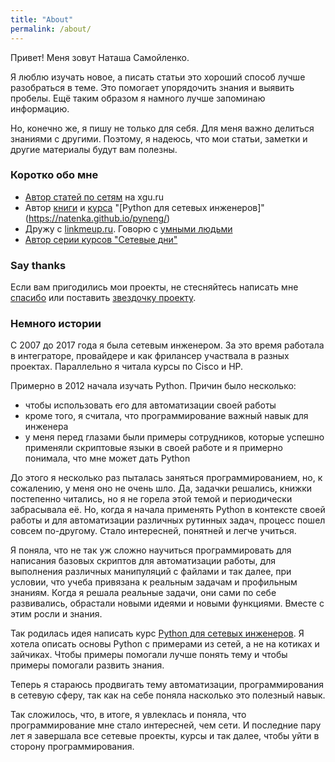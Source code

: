 ```yaml
---
title: "About"
permalink: /about/
---
```


Привет! Меня зовут Наташа Самойленко.


Я люблю изучать новое, а писать статьи это хороший способ лучше разобраться в теме.
Это помогает упорядочить знания и выявить пробелы.
Ещё таким образом я намного лучше запоминаю информацию.


Но, конечно же, я пишу не только для себя. Для меня важно делиться знаниями с другими.
Поэтому, я надеюсь, что мои статьи, заметки и другие материалы будут вам полезны.

### Коротко обо мне

* [Автор статей по сетям](http://xgu.ru/wiki/%D0%A3%D1%87%D0%B0%D1%81%D1%82%D0%BD%D0%B8%D0%BA:Nata) на xgu.ru
* Автор [книги](https://www.gitbook.com/book/natenka/pyneng/details) и [курса](https://natenka.github.io/pyneng-online/) "[Python для сетевых инженеров]"(https://natenka.github.io/pyneng/)
* Дружу с [linkmeup.ru](https://linkmeup.ru/). Говорю с [умными людьми](https://linkmeup.ru/tag/%D0%BF%D0%BEccie%D0%BB%D0%BA%D0%B8/)
* [Автор серии курсов "Сетевые дни"](https://github.com/natenka/NetDay)

### Say thanks


Если вам пригодились мои проекты, не стесняйтесь написать мне [спасибо](https://saythanks.io/to/natenka) или поставить [звездочку проекту](https://github.com/natenka).


### Немного истории

С 2007 до 2017 года я была сетевым инженером.
За это время работала в интеграторе, провайдере и как фрилансер участвала в разных проектах.
Параллельно я читала курсы по Cisco и HP.

Примерно в 2012 начала изучать Python.
Причин было несколько:

* чтобы использовать его для автоматизации своей работы
* кроме того, я считала, что программирование важный навык для инженера
* у меня перед глазами были примеры сотрудников, которые успешно применяли скриптовые языки в своей работе и я примерно понимала, что мне может дать Python

До этого я несколько раз пыталась заняться программированием, но, к сожалению, у меня оно не очень шло.
Да, задачки решались, книжки постепенно читались, но я не горела этой темой и периодически забрасывала её.
Но, когда я начала применять Python в контексте своей работы и для автоматизации различных рутинных задач, процесс пошел совсем по-другому.
Стало интересней, понятней и легче учиться.

Я поняла, что не так уж сложно научиться программировать для написания базовых скриптов для автоматизации работы, для выполнения различных манипуляций с файлами и так далее, при условии, что учеба привязана к реальным задачам и профильным знаниям.
Когда я решала реальные задачи, они сами по себе развивались, обрастали новыми идеями и новыми функциями.
Вместе с этим росли и знания.

Так родилась идея написать курс [Python для сетевых инженеров](https://www.gitbook.com/book/natenka/pyneng/details).
Я хотела описать основы Python  с примерами из сетей, а не на котиках и зайчиках.
Чтобы примеры помогали лучше понять тему и  чтобы примеры помогали развить знания.

Теперь я стараюсь продвигать тему автоматизации, программирования в сетевую сферу, так как на себе поняла насколько это полезный навык.


Так сложилось, что, в итоге, я увлеклась и поняла, что программирование мне стало интересней, чем сети.
И последние пару лет я завершала все сетевые проекты, курсы и так далее, чтобы уйти в сторону программирования.


